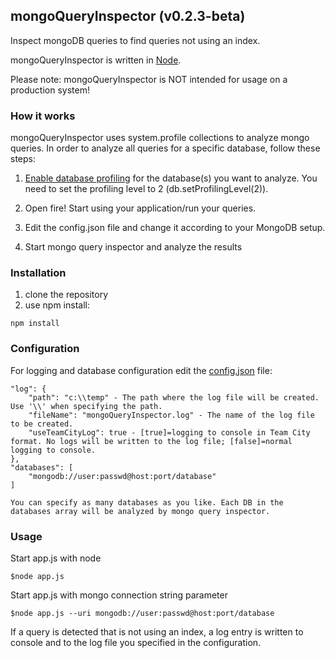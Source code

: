 ## mongoQueryInspector (v0.2.3-beta)
Inspect mongoDB queries to find queries not using an index.

mongoQueryInspector is written in [Node](http://www.nodejs.org/).

Please note: mongoQueryInspector is NOT intended for usage on a production system!

### How it works

mongoQueryInspector uses system.profile collections to analyze mongo queries. 
In order to analyze all queries for a specific database, follow these steps:

1. [Enable database profiling](http://docs.mongodb.org/manual/tutorial/manage-the-database-profiler/) for the database(s) you want to analyze. You need to set the profiling level to 2 (db.setProfilingLevel(2)).

2. Open fire! Start using your application/run your queries.

3. Edit the config.json file and change it according to your MongoDB setup.

4. Start mongo query inspector and analyze the results


### Installation

1. clone the repository
2. use npm install:
```
npm install
```

### Configuration

For logging and database configuration edit the [config.json](https://github.com/meckert/mongoQueryInspector/blob/master/config.json) file:
```
"log": {
	"path": "c:\\temp" - The path where the log file will be created. Use '\\' when specifying the path.
	"fileName": "mongoQueryInspector.log" - The name of the log file to be created.
	"useTeamCityLog": true - [true]=logging to console in Team City format. No logs will be written to the log file; [false]=normal logging to console.
},
"databases": [
	"mongodb://user:passwd@host:port/database"
]

You can specify as many databases as you like. Each DB in the databases array will be analyzed by mongo query inspector.
```

### Usage

Start app.js with node
```
$node app.js
```

Start app.js with mongo connection string parameter
```
$node app.js --uri mongodb://user:passwd@host:port/database
```

If a query is detected that is not using an index, a log entry is written to console and to the log file you specified in the configuration.
